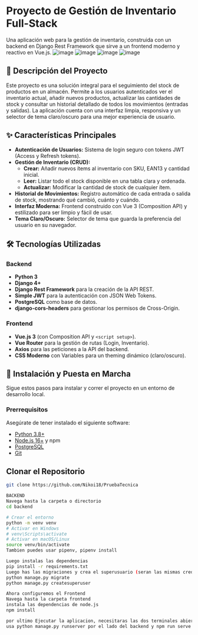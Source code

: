 # Proyecto de Gestión de Inventario Full-Stack

Una aplicación web para la gestión de inventario, construida con un backend en Django Rest Framework que sirve a un frontend moderno y reactivo en Vue.js.
![image](https://github.com/user-attachments/assets/58de089e-3571-419b-aaba-7c3f46e7bdbd)
![image](https://github.com/user-attachments/assets/c91805cb-c94f-44c4-a644-fb07448128e5)
![image](https://github.com/user-attachments/assets/c128d096-e7b8-49ea-adb2-a4c172a45aa5)
![image](https://github.com/user-attachments/assets/659a0a7c-ee1a-4608-b850-3e9cae460e2f)





## 📜 Descripción del Proyecto

Este proyecto es una solución integral para el seguimiento del stock de productos en un almacén. Permite a los usuarios autenticados ver el inventario actual,
añadir nuevos productos, actualizar las cantidades de stock y consultar un historial detallado de todos los movimientos (entradas y salidas). La aplicación 
cuenta con una interfaz limpia, responsiva y un selector de tema claro/oscuro para una mejor experiencia de usuario.

## ✨ Características Principales

-   **Autenticación de Usuarios:** Sistema de login seguro con tokens JWT (Access y Refresh tokens).
-   **Gestión de Inventario (CRUD):**
    -   **Crear:** Añadir nuevos ítems al inventario con SKU, EAN13 y cantidad inicial.
    -   **Leer:** Listar todo el stock disponible en una tabla clara y ordenada.
    -   **Actualizar:** Modificar la cantidad de stock de cualquier ítem.
-   **Historial de Movimientos:** Registro automático de cada entrada o salida de stock, mostrando qué cambió, cuánto y cuándo.
-   **Interfaz Moderna:** Frontend construido con Vue 3 (Composition API) y estilizado para ser limpio y fácil de usar.
-   **Tema Claro/Oscuro:** Selector de tema que guarda la preferencia del usuario en su navegador.

## 🛠️ Tecnologías Utilizadas

### Backend
-   **Python 3**
-   **Django 4+**
-   **Django Rest Framework** para la creación de la API REST.
-   **Simple JWT** para la autenticación con JSON Web Tokens.
-   **PostgreSQL** como base de datos.
-   **django-cors-headers** para gestionar los permisos de Cross-Origin.

### Frontend
-   **Vue.js 3** (con Composition API y `<script setup>`).
-   **Vue Router** para la gestión de rutas (Login, Inventario).
-   **Axios** para las peticiones a la API del backend.
-   **CSS Moderno** con Variables para un theming dinámico (claro/oscuro).

## 🚀 Instalación y Puesta en Marcha

Sigue estos pasos para instalar y correr el proyecto en un entorno de desarrollo local.

### Prerrequisitos

Asegúrate de tener instalado el siguiente software:
-   [Python 3.8+](https://www.python.org/downloads/)
-   [Node.js 16+](https://nodejs.org/) y npm
-   [PostgreSQL](https://www.postgresql.org/download/)
-   [Git](https://git-scm.com/downloads/)

## Clonar el Repositorio
```bash
git clone https://github.com/Nikoi18/PruebaTecnica

BACKEND
Navega hasta la carpeta o directorio
cd backend

# Crear el entorno
python -m venv venv
# Activar en Windows
# venv\Scripts\activate
# Activar en macOS/Linux
source venv/bin/activate
Tambien puedes usar pipenv, pipenv install

Luego instalas las dependencias
pip install -r requirements.txt
Luego has las migraciones y crea el superusuario (seran las mismas credenciales para iniciar session)
python manage.py migrate
python manage.py createsuperuser

Ahora configuremos el Frontend
Navega hasta la carpeta frontend
instala las dependencias de node.js
npm install

por ultimo Ejecutar la aplicacion, necesitaras las dos terminales abiertas simultaneamente
usa python manage.py runserver por el lado del backend y npm run serve por el lado del frontend 


